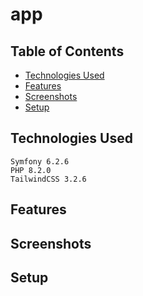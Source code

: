 # app

## Table of Contents
* [Technologies Used](#technologies-used)
* [Features](#features)
* [Screenshots](#screenshots)
* [Setup](#setup)

## Technologies Used

    Symfony 6.2.6
    PHP 8.2.0
    TailwindCSS 3.2.6
    
## Features

## Screenshots

## Setup
    
